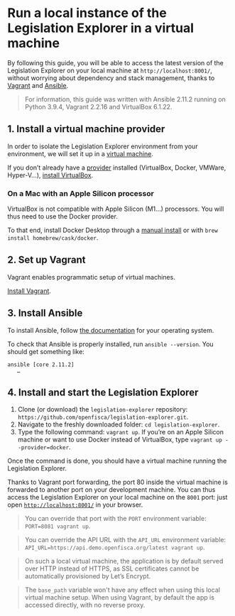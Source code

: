 # Run a local instance of the Legislation Explorer in a virtual machine

By following this guide, you will be able to access the latest version of the Legislation Explorer on your local machine at `http://localhost:8001/`, without worrying about dependency and stack management, thanks to [Vagrant](https://vagrantup.com) and [Ansible](https://www.ansible.com/).

> For information, this guide was written with Ansible 2.11.2 running on Python 3.9.4, Vagrant 2.2.16 and VirtualBox 6.1.22.

## 1. Install a virtual machine provider

In order to isolate the Legislation Explorer environment from your environment, we will set it up in a [virtual machine](https://en.wikipedia.org/wiki/Virtual_machine).

If you don’t already have a [provider](https://www.vagrantup.com/docs/providers) installed (VirtualBox, Docker, VMWare, Hyper-V…), [install VirtualBox](https://www.virtualbox.org/manual/ch02.html).

### On a Mac with an Apple Silicon processor

VirtualBox is not compatible with Apple Silicon (M1…) processors. You will thus need to use the Docker provider.

To that end, install Docker Desktop through a [manual install](https://docs.docker.com/docker-for-mac/install/) or with `brew install homebrew/cask/docker`.

## 2. Set up Vagrant

Vagrant enables programmatic setup of virtual machines.

[Install Vagrant](https://www.vagrantup.com/downloads).

## 3. Install Ansible

To install Ansible, follow [the documentation](https://docs.ansible.com/ansible/latest/installation_guide/intro_installation.html#installing-ansible-on-specific-operating-systems) for your operating system.

To check that Ansible is properly installed, run `ansible --version`. You should get something like:

```
ansible [core 2.11.2]
   …
```

## 4. Install and start the Legislation Explorer

1. Clone (or download) the `legislation-explorer` repository: `https://github.com/openfisca/legislation-explorer.git`.
2. Navigate to the freshly downloaded folder: `cd legislation-explorer`.
3. Type the following command: `vagrant up`. If you’re on an Apple Silicon machine or want to use Docker instead of VirtualBox, type `vagrant up --provider=docker`.

Once the command is done, you should have a virtual machine running the Legislation Explorer.

Thanks to Vagrant port forwarding, the port 80 inside the virtual machine is forwarded to another port on your development machine. You can thus access the Legislation Explorer on your local machine on the `8001` port: just open [`http://localhost:8001/`](http://localhost:8001/) in your browser.

> You can override that port with the `PORT` environment variable: `PORT=8081 vagrant up`.

> You can override the API URL with the `API_URL` environment variable: `API_URL=https://api.demo.openfisca.org/latest vagrant up`.

> On such a local virtual machine, the application is by default served over HTTP instead of HTTPS, as SSL certificates cannot be automatically provisioned by Let’s Encrypt.

> The `base_path` variable won't have any effect when using this local virtual machine setup. When using Vagrant, by default the app is accessed directly, with no reverse proxy.
